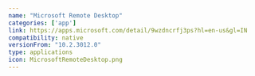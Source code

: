 ```yaml
---
name: "Microsoft Remote Desktop"
categories: ['app']
link: https://apps.microsoft.com/detail/9wzdncrfj3ps?hl=en-us&gl=IN
compatibility: native
versionFrom: "10.2.3012.0"
type: applications
icon: MicrosoftRemoteDesktop.png
---
```


